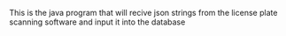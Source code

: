 This is the java program that will recive json strings from the license plate scanning software and input it into the database
